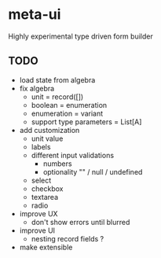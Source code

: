 # meta-ui
Highly experimental type driven form builder

## TODO
* load state from algebra
* fix algebra
  - unit = record(\[])
  - boolean = enumeration
  - enumeration = variant
  - support type parameters = List\[A]
* add customization
  - unit value
  - labels
  - different input validations
    - numbers
    - optionality "" / null / undefined
  - select
  - checkbox
  - textarea
  - radio
* improve UX
  - don't show errors until blurred
* improve UI
  - nesting record fields ?
* make extensible
